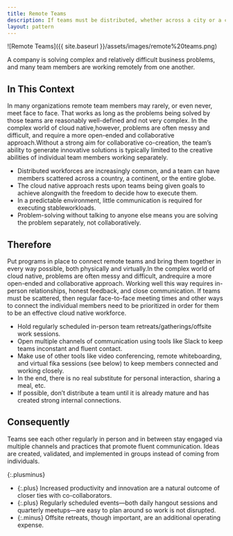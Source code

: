 ```yaml
---
title: Remote Teams
description: If teams must be distributed, whether across a city or a continent, build in regular in person retreats/work sessions as well as robust channels for close and free-flowing communication
layout: pattern
---
```


![Remote Teams]({{ site.baseurl }}/assets/images/remote%20teams.png)

A company is solving complex and relatively difficult business problems, and many team members are working remotely from one another.

## In This Context

In many organizations remote team members may rarely, or even never, meet face to face. That works as long as the problems being solved by those teams are reasonably well-defined and not very complex. In the complex world of cloud native,however, problems are often messy and difficult, and require a more open-ended and collaborative approach.Without a strong aim for collaborative co-creation, the team’s ability to generate innovative solutions is typically limited to the creative abilities of individual team members working separately.

- Distributed workforces are increasingly common, and a team can have members scattered across a country, a continent, or the entire globe.
- The cloud native approach rests upon teams being given goals to achieve alongwith the freedom to decide how to execute them.
- In a predictable environment, little communication is required for executing stableworkloads.
- Problem-solving without talking to anyone else means you are solving the problem separately, not collaboratively.

## Therefore

Put programs in place to connect remote teams and bring them together in every way possible, both physically and virtually.In the complex world of cloud native, problems are often messy and difficult, andrequire a more open-ended and collaborative approach. Working well this way requires in-person relationships, honest feedback, and close communication. If teams must be scattered, then regular face-to-face meeting times and other ways to connect the individual members need to be prioritized in order for them to be an effective cloud native workforce.

- Hold regularly scheduled in-person team retreats/gatherings/offsite work sessions.
- Open multiple channels of communication using tools like Slack to keep teams inconstant and fluent contact.
- Make use of other tools like video conferencing, remote whiteboarding, and virtual fika sessions (see below) to keep members connected and working closely.
- In the end, there is no real substitute for personal interaction, sharing a meal, etc.
- If possible, don’t distribute a team until it is already mature and has created strong internal connections.

## Consequently

Teams see each other regularly in person and in between stay engaged via multiple channels and practices that promote fluent communication. Ideas are created, validated, and implemented in groups instead of coming from individuals.

{:.plusminus}
- {:.plus} Increased productivity and innovation are a natural outcome of closer ties with co-collaborators.
- {:.plus} Regularly scheduled events—both daily hangout sessions and quarterly meetups—are easy to plan around so work is not disrupted.
- {:.minus} Offsite retreats, though important, are an additional operating expense.
